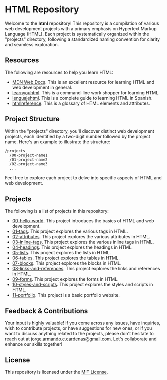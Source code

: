 # HTML Repository

Welcome to the **html** repository! This repository is a compilation of various web development projects with a primary emphasis on Hypertext Markup Language (HTML). Each project is systematically organized within the "projects" directory, following a standardized naming convention for clarity and seamless exploration.

## Resources

The following are resources to help you learn HTML:

- [MDN Web Docs](https://developer.mozilla.org/en-US/docs/Web/HTML). This is an excellent resource for learning HTML and web development in general.
- [learnyouhtml](https://github.com/denysdovhan/learnyouhtml). This is a command-line work shopper for learning HTML.
- [lenguajehtml](https://lenguajehtml.com/html/). This is a complete guide to learning HTML in Spanish.
- [htmlreference](https://htmlreference.io/). This is a glossary of HTML elements and attributes.

## Project Structure

Within the "projects" directory, you'll discover distinct web development projects, each identified by a two-digit number followed by the project name. Here's an example to illustrate the structure:

```
/projects
  /00-project-name1
  /01-project-name2
  /02-project-name3
  ...
```

Feel free to explore each project to delve into specific aspects of HTML and web development.

## Projects

The following is a list of projects in this repository:

- [00-hello-world](projects/00-hello-world/README.md). This project introduces the basics of HTML and web development.
- [01-tags](projects/01-tags/README.md). This project explores the various tags in HTML.
- [02-attributes](projects/02-attributes/README.md). This project explores the various attributes in HTML.
- [03-inline-tags](projects/03-inline-tags/README.md). This project explores the various inline tags in HTML.
- [04-headings](projects/04-headings/README.md). This project explores the headings in HTML.
- [05-lists](projects/05-lists/README.md). This project explores the lists in HTML.
- [06-tables](projects/06-tables/README.md). This project explores the tables in HTML.
- [07-blocks](projects/07-blocks/README.md). This project explores the blocks in HTML.
- [08-links-and-references](projects/08-links-and-references/README.md). This project explores the links and references in HTML.
- [09-forms](projects/09-forms/README.md). This project explores the forms in HTML.
- [10-styles-and-scripts](projects/10-styles-and-scripts/README.md). This project explores the styles and scripts in HTML.
- [11-portfolio](projects/11-portfolio/README.md). This project is a basic portfolio website.

## Feedback & Contributions

Your input is highly valuable! If you come across any issues, have inquiries, wish to contribute projects, or have suggestions for new ones, or if you want to discuss anything related to the projects, please don't hesitate to reach out at [jorge.armando.c.cardenas@gmail.com](mailto:jorge.armando.c.cardenas@gmail.com). Let's collaborate and enhance our skills together!

## License

This repository is licensed under the [MIT License](LICENSE).
